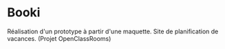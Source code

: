 # Booki
Réalisation d'un prototype à partir d'une maquette. Site de planification de vacances. (Projet OpenClassRooms)
